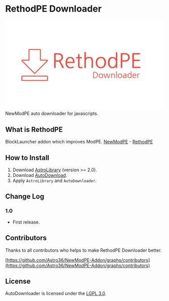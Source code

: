 # RethodPE Downloader
![logo](https://github.com/Astro36/NewModPE-Addon/blob/master/RethodPE/res/img_rethodpe_downloader.png)
NewModPE auto downloader for javascripts.

## What is RethodPE
BlockLauncher addon which improves ModPE.
[NewModPE](https://github.com/ManDongI/NewModPE) - [RethodPE](https://github.com/ljuwon321/NewModPE)

## How to Install
1. Download [AstroLibrary](https://github.com/Astro36/AstroLibrary) (version >= 2.0).
2. Download [AutoDownload](https://github.com/Astro36/NewModPE-Addon/blob/master/RethodPE/AutoDownloader.js).
3. Apply `AstroLibrary` and `AutoDownloader`.

## Change Log

### 1.0
- First release.

## Contributors
Thanks to all contributors who helps to make RethodPE Downloader better.

[https://github.com/Astro36/NewModPE-Addon/graphs/contributors](https://github.com/Astro36/NewModPE-Addon/graphs/contributors)

## License
AutoDownloader is licensed under the [LGPL 3.0](https://github.com/Astro36/NewModPE-Addon/blob/master/LICENSE).
